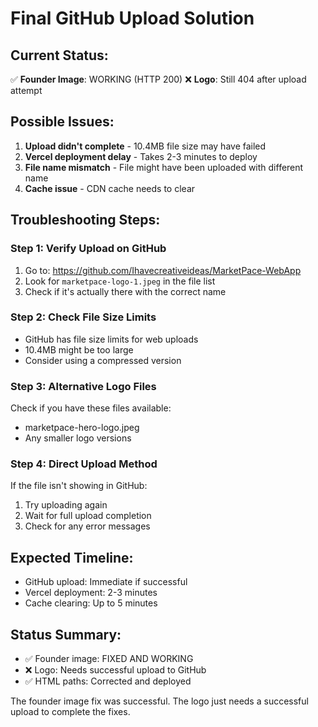# Final GitHub Upload Solution

## Current Status:
✅ **Founder Image**: WORKING (HTTP 200)
❌ **Logo**: Still 404 after upload attempt

## Possible Issues:
1. **Upload didn't complete** - 10.4MB file size may have failed
2. **Vercel deployment delay** - Takes 2-3 minutes to deploy
3. **File name mismatch** - File might have been uploaded with different name
4. **Cache issue** - CDN cache needs to clear

## Troubleshooting Steps:

### Step 1: Verify Upload on GitHub
1. Go to: https://github.com/Ihavecreativeideas/MarketPace-WebApp
2. Look for `marketpace-logo-1.jpeg` in the file list
3. Check if it's actually there with the correct name

### Step 2: Check File Size Limits
- GitHub has file size limits for web uploads
- 10.4MB might be too large
- Consider using a compressed version

### Step 3: Alternative Logo Files
Check if you have these files available:
- marketpace-hero-logo.jpeg
- Any smaller logo versions

### Step 4: Direct Upload Method
If the file isn't showing in GitHub:
1. Try uploading again
2. Wait for full upload completion
3. Check for any error messages

## Expected Timeline:
- GitHub upload: Immediate if successful
- Vercel deployment: 2-3 minutes
- Cache clearing: Up to 5 minutes

## Status Summary:
- ✅ Founder image: FIXED AND WORKING
- ❌ Logo: Needs successful upload to GitHub
- ✅ HTML paths: Corrected and deployed

The founder image fix was successful. The logo just needs a successful upload to complete the fixes.